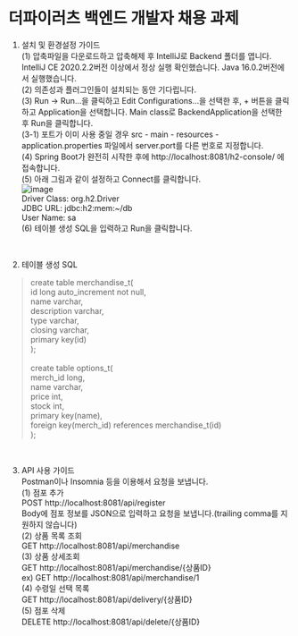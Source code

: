 # 더파이러츠 백엔드 개발자 채용 과제

1. 설치 및 환경설정 가이드  
(1) 압축파일을 다운로드하고 압축해제 후 IntelliJ로 Backend 폴더를 엽니다. IntelliJ CE 2020.2.2버전 이상에서 정상 실행 확인했습니다. Java 16.0.2버전에서 실행했습니다.  
(2) 의존성과 플러그인들이 설치되는 동안 기다립니다.  
(3) Run -> Run...을 클릭하고 Edit Configurations...을 선택한 후, + 버튼을 클릭하고 Application을 선택합니다. Main class로 BackendApplication을 선택한 후 Run을 클릭합니다.  
(3-1) 포트가 이미 사용 중일 경우 src - main - resources - application.properties 파일에서 server.port를 다른 번호로 지정합니다.  
(4) Spring Boot가 완전히 시작한 후에 http://localhost:8081/h2-console/ 에 접속합니다.  
(5) 아래 그림과 같이 설정하고 Connect를 클릭합니다.  
![image](https://user-images.githubusercontent.com/12444076/131545281-bd72b56e-35c4-498f-b796-bce00e3f99c4.png)  
Driver Class: org.h2.Driver  
JDBC URL: jdbc:h2:mem:~/db  
User Name: sa  
(6) 테이블 생성 SQL을 입력하고 Run을 클릭합니다.<br/>
<br/>

2. 테이블 생성 SQL  
> create table merchandise_t(  
  id long auto_increment not null,  
  name varchar,  
  description varchar,  
  type varchar,  
  closing varchar,  
  primary key(id)  
);<br/>  
create table options_t(  
  merch_id long,  
  name varchar,  
  price int,  
  stock int,  
  primary key(name),  
  foreign key(merch_id) references merchandise_t(id)  
);<br/>
<br/>

3. API 사용 가이드  
Postman이나 Insomnia 등을 이용해서 요청을 보냅니다.  
(1) 점포 추가  
POST http://localhost:8081/api/register  
Body에 점포 정보를 JSON으로 입력하고 요청을 보냅니다.(trailing comma를 지원하지 않습니다)  
(2) 상품 목록 조회  
GET http://localhost:8081/api/merchandise  
(3) 상품 상세조회  
GET http://localhost:8081/api/merchandise/{상품ID}  
ex) GET http://localhost:8081/api/merchandise/1  
(4) 수령일 선택 목록  
GET http://localhost:8081/api/delivery/{상품ID}  
(5) 점포 삭제  
DELETE http://localhost:8081/api/delete/{상품ID}
